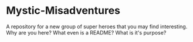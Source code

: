 # Mystic-Misadventures
A repository for a new group of super heroes that you may find interesting.
Why are you here?
What even is a README?
What is it's purpose?
